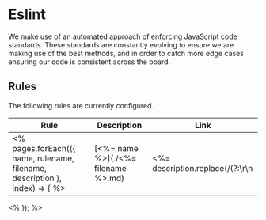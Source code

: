 # Eslint

We make use of an automated approach of enforcing JavaScript code standards. These standards are constantly evolving to ensure we are making use of the best methods, and in order to catch more edge cases ensuring our code is consistent across the board.

## Rules

The following rules are currently configured.

| Rule | Description | Link |
|---|---|---|
<% pages.forEach(({ name, rulename, filename, description }, index) => { %>| [<%= name %>](./<%= filename %>.md) | <%= description.replace(/(?:\r\n|\r|\n)/g, ' ') %> | [Link](https://eslint.org/docs/rules/<%= rulename %>) |
<% }); %>

